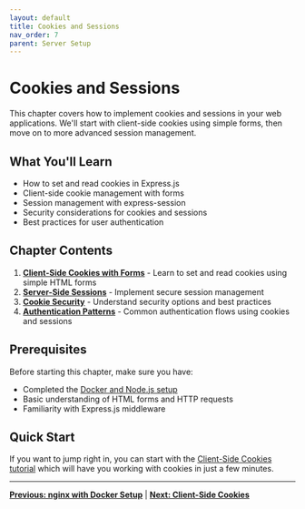 ```yaml
---
layout: default
title: Cookies and Sessions
nav_order: 7
parent: Server Setup
---
```


# Cookies and Sessions

This chapter covers how to implement cookies and sessions in your web applications. We'll start with client-side cookies using simple forms, then move on to more advanced session management.

## What You'll Learn

- How to set and read cookies in Express.js
- Client-side cookie management with forms
- Session management with express-session
- Security considerations for cookies and sessions
- Best practices for user authentication

## Chapter Contents

1. **[Client-Side Cookies with Forms](client-side-cookies.md)** - Learn to set and read cookies using simple HTML forms
2. **[Server-Side Sessions](server-side-sessions.md)** - Implement secure session management
3. **[Cookie Security](cookie-security.md)** - Understand security options and best practices
4. **[Authentication Patterns](authentication-patterns.md)** - Common authentication flows using cookies and sessions

## Prerequisites

Before starting this chapter, make sure you have:
- Completed the [Docker and Node.js setup](../6-server-setup/docker-and-nodejs.md)
- Basic understanding of HTML forms and HTTP requests
- Familiarity with Express.js middleware

## Quick Start

If you want to jump right in, you can start with the [Client-Side Cookies tutorial](client-side-cookies.md) which will have you working with cookies in just a few minutes.

---

**[Previous: nginx with Docker Setup](../6-server-setup/docker-nginx-setup.md)** | **[Next: Client-Side Cookies](client-side-cookies.md)**
